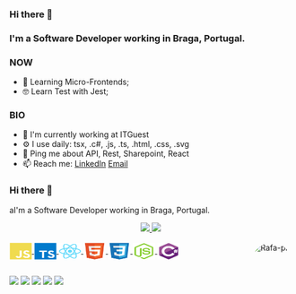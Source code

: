 ### Hi there 👋

### I'm a Software Developer working in Braga, Portugal.

### NOW

- 🎈 Learning Micro-Frontends;
- 🤓 Learn Test with Jest;

### BIO

- 🏢 I'm currently working at ITGuest
- ⚙️ I use daily: tsx, .c#, .js, .ts, .html, .css, .svg
- 💬 Ping me about API, Rest, Sharepoint, React 
- 📫 Reach me: [LinkedIn](www.linkedin.com/in/gon%C3%A7alomendes/) [Email](mailto:goncalo.mendes.dev@gmail.com)


### Hi there 👋
<p>aI'm a Software Developer working in Braga, Portugal.
<div align="center">
  <a href="https://github.com/goncalo-mendes">
  <img height="180em" src="https://github-readme-stats.vercel.app/api?username=goncalo-mendes&show_icons=true&theme=dracula&include_all_commits=true&count_private=true"/>
  <img height="180em" src="https://github-readme-stats.vercel.app/api/top-langs/?username=goncalo-mendes&layout=compact&langs_count=7&theme=dracula"/>
</div>

<div style="display: inline_block"><br>
  <img align="center" alt="Tici-Js" height="30" width="40" src="https://raw.githubusercontent.com/devicons/devicon/master/icons/javascript/javascript-plain.svg">
  <img align="center" alt="Tici-Ts" height="30" width="40" src="https://raw.githubusercontent.com/devicons/devicon/master/icons/typescript/typescript-plain.svg">
  <img align="center" alt="Tici-React" height="30" width="40" src="https://raw.githubusercontent.com/devicons/devicon/master/icons/react/react-original.svg">
  <img align="center" alt="Tici-HTML" height="30" width="40" src="https://raw.githubusercontent.com/devicons/devicon/master/icons/html5/html5-original.svg">
  <img align="center" alt="Tici-CSS" height="30" width="40" src="https://raw.githubusercontent.com/devicons/devicon/master/icons/css3/css3-original.svg">
  <img align="center" alt="Tici-Node" height="30" width="40" src="https://raw.githubusercontent.com/devicons/devicon/master/icons/nodejs/nodejs-original.svg">
  <img align="center" alt="Tici-Csharp" height="30" width="40" src="https://raw.githubusercontent.com/devicons/devicon/master/icons/csharp/csharp-original.svg">
  <img align="right" alt="Rafa-pic" height="150" style="border-radius:50px;" src="https://media.discordapp.net/attachments/767662376069627930/917561845794078740/tcapris.png?width=676&height=676">
</div>
  
   ##
 
<div> 
  <a href="https://github.com/goncalo-mendes" target="_blank"><img src="	https://img.shields.io/badge/GitHub-100000?style=for-the-badge&logo=github&logoColor=white" target="_blank"></a>
  <a href="https://instagram.com/ticianacapris" target="_blank"><img src="https://img.shields.io/badge/-Instagram-%23E4405F?style=for-the-badge&logo=instagram&logoColor=white" target="_blank"></a>
 	<a href="https://twitter.com/TicianaCapris" target="_blank"><img src="https://img.shields.io/badge/LinkedIn-1DA1F2?style=for-the-badge&logo=twitter&logoColor=white" target="_blank"></a>
  <a href = "mailto:goncalo.mendes.dev@gmail.com.com"><img src="https://img.shields.io/badge/Gmail-0078D4?style=for-the-badge&logo=gmail&logoColor=whit" target="_blank"></a>
  <a href="https://www.linkedin.com/in/gonçalomendes" target="_blank"><img src="https://img.shields.io/badge/-LinkedIn-%230077B5?style=for-the-badge&logo=linkedin&logoColor=white" target="_blank"></a> 

</div>



